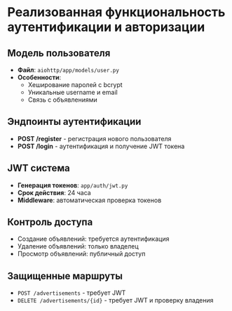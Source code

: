 # Реализованная функциональность аутентификации и авторизации

## Модель пользователя
- **Файл**: `aiohttp/app/models/user.py`
- **Особенности**: 
  - Хеширование паролей с bcrypt
  - Уникальные username и email
  - Связь с объявлениями

## Эндпоинты аутентификации
- **POST /register** - регистрация нового пользователя
- **POST /login** - аутентификация и получение JWT токена

## JWT система
- **Генерация токенов**: `app/auth/jwt.py`
- **Срок действия**: 24 часа
- **Middleware**: автоматическая проверка токенов

## Контроль доступа
- Создание объявлений: требуется аутентификация
- Удаление объявлений: только владелец
- Просмотр объявлений: публичный доступ

## Защищенные маршруты
- `POST /advertisements` - требует JWT
- `DELETE /advertisements/{id}` - требует JWT и проверку владения